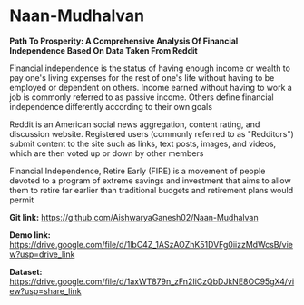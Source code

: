 # Naan-Mudhalvan
**Path To Prosperity: A Comprehensive Analysis Of Financial Independence Based On Data Taken From Reddit**

Financial independence is the status of having enough income or wealth to pay one's living expenses for the rest of one's life without having to be employed or dependent on others. Income earned without having to work a job is commonly referred to as passive income. Others define financial independence differently according to their own goals

Reddit is an American social news aggregation, content rating, and discussion website. Registered users (commonly referred to as "Redditors") submit content to the site such as links, text posts, images, and videos, which are then voted up or down by other members

Financial Independence, Retire Early (FIRE) is a movement of people devoted to a program of extreme savings and investment that aims to allow them to retire far earlier than traditional budgets and retirement plans would permit




**Git link:** https://github.com/AishwaryaGanesh02/Naan-Mudhalvan

**Demo link:** https://drive.google.com/file/d/1lbC4Z_1ASzAOZhK51DVFg0iizzMdWcsB/view?usp=drive_link

**Dataset:** https://drive.google.com/file/d/1axWT879n_zFn2IiCzQbDJkNE8OC95gX4/view?usp=share_link
